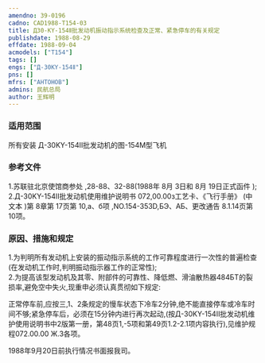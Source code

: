 ```yaml
---
amendno: 39-0196  
cadno: CAD1988-T154-03  
title: Д30-KY-154Ⅱ批发动机振动指示系统检查及正常、紧急停车的有关规定  
publishdate: 1988-08-29  
effdate: 1988-09-04  
acmodels: ["T154"]  
tags: []  
engs: ["Д-30KY-154Ⅱ"]  
pns: []  
mfrs: ["AHTOHOB"]  
admins: 民航总局  
author: 王辉明  
---
```

  
### 适用范围  
所有安装 Д-30KY-154Ⅱ批发动机的图-154M型飞机  
  
<!--more-->  
### 参考文件  
  1.苏联驻北京使馆商参处 ,28-88、32-88(1988年 8月 3日和 8月 19日正式函件 );  
  2.Д-30KY-154Ⅱ批发动机使用维护说明书 072,00.00з工艺卡、《飞行手册》 (中文本 )第 8章第 17页第 10,a、б项 ,NO.154-353D,БЭ、АБ、更改通告 8.1.14页第 10项。  
  
### 原因、措施和规定  

  1.为判明所有发动机上安装的振动指示系统的工作可靠程度进行一次性的普遍检查(在发动机工作时,判明振动指示器工作的正常性);  
  2.为提高该型发动机及其零、附部件的可靠性、降低燃、滑油散热器484БT的裂损率,避免空中失火,现重申必须认真贯彻如下规定:  
  
  正常停车前,应按三,1、2条规定的慢车状态下冷车2分钟,绝不能直接停车或冷车时间不够;紧急停车后，必须在15分钟内进行再次起动,(按Д-30KY-154Ⅱ批发动机维护使用说明书中2版第一册，第48页1,-5项和第49页1.2-2.1项内容执行),见维护规程072.00.00 Ж.З各项。  
  
  1988年9月20日前执行情况书面报我司。  

